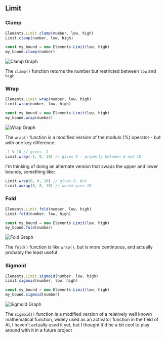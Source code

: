 ## Limit

### Clamp

```js
Elements.Limit.clamp(number, low, high)
Limit.clamp(number, low, high)

const my_bound = new Elements.Limit(low, high)
my_bound.clamp(number)
```

![Clamp Graph](https://user-images.githubusercontent.com/25611707/147256564-1a441c7c-f117-444c-8496-1e7134d06e01.png)

The `clamp()` function returns the number but restricted between `low` and `high`

### Wrap

```js
Elements.Limit.wrap(number, low, high)
Limit.wrap(number, low, high)

const my_bound = new Elements.Limit(low, high)
my_bound.wrap(number)
```

![Wrap Graph](https://user-images.githubusercontent.com/25611707/147256614-a646cdac-544b-469d-a030-acd28c7fa96c.png)

The `wrap()` function is a modified version of the modulo (%) operator - but with one key difference:

```js
-1 % 10 // gives -1
Limit.wrap(-1, 0, 10) // gives 9 - properly between 0 and 10
```

I'm thinking of doing an alternate version that swaps the upper and lower bounds, something like:

```js
Limit.wrap(0, 0, 10) // gives 0, but
Limit.awrap(0, 0, 10) // would give 10
```

### Fold

```js
Elements.Limit.fold(number, low, high)
Limit.fold(number, low, high)

const my_bound = new Elements.Limit(low, high)
my_bound.fold(number)
```

![Fold Graph](https://user-images.githubusercontent.com/25611707/147256972-7b3cb09e-e083-4a75-a6f5-5f8190917b4b.png)

The `fold()` function is like `wrap()`, but is more continuous, and actually probably the least useful

### Sigmoid

```js
Elements.Limit.sigmoid(number, low, high)
Limit.sigmoid(number, low, high)

const my_bound = new Elements.Limit(low, high)
my_bound.sigmoid(number)
```

![Sigmoid Graph](https://user-images.githubusercontent.com/25611707/147257188-8cc356ce-ab7a-4782-a435-cec61dda8e8a.png)

The `sigmoid()` function is a modified version of a relatively well known mathematical function, widely used as an activator function in the field of AI, I haven't actually used it yet, but I thought it'd be a bit cool to play around with it in a future project
